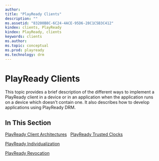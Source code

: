 ```yaml
---
author: 
title: "PlayReady Clients"
description: ""
ms.assetid: "83200B8C-6C24-4ACE-95D6-28C1C5B3C412"
kindex: clients, PlayReady
kindex: PlayReady, clients
keywords: clients
ms.author: 
ms.topic: conceptual
ms.prod: playready
ms.technology: drm
---
```



# PlayReady Clients
This topic provides a brief description of the different ways to implement a PlayReady client in a device or in an application when the application runs on a device which doesn't contain one. It also describes how to develop applications using PlayReady DRM.


## In This Section

[PlayReady Client Architectures](playreadyclientarchitectures.md)
 
[PlayReady Trusted Clocks](trustedclocks.md) 

[PlayReady Individualization](individualization.md) 

[PlayReady Revocation](revocation.md) 
